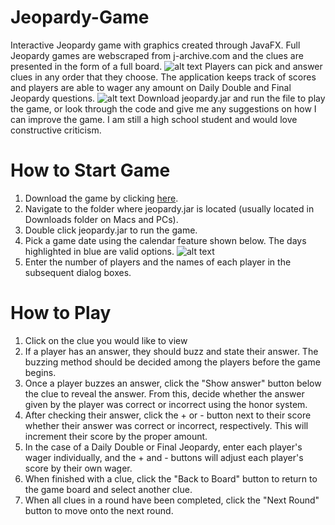 # Jeopardy-Game
Interactive Jeopardy game with graphics created through JavaFX. Full Jeopardy games are webscraped from j-archive.com and the clues are presented in the form of a full board.
![alt text](https://i.imgur.com/H1Hf9zF.png)
Players can pick and answer clues in any order that they choose. The application keeps track of scores and players are able to wager any amount on Daily Double and Final Jeopardy questions. 
![alt text](https://i.imgur.com/Ap0KmO7.png)
Download jeopardy.jar and run the file to play the game, or look through the code and give me any suggestions on how I can improve the game. I am still a high school student and would love constructive criticism. 
# How to Start Game
1. Download the game by clicking [here](https://github.com/kevinhoxha/Jeopardy-Game/raw/master/jeopardy.jar).
2. Navigate to the folder where jeopardy.jar is located (usually located in Downloads folder on Macs and PCs).
3. Double click jeopardy.jar to run the game.
4. Pick a game date using the calendar feature shown below. The days highlighted in blue are valid options.
![alt text](https://i.imgur.com/CeRcIyu.png)
5. Enter the number of players and the names of each player in the subsequent dialog boxes.
# How to Play
1. Click on the clue you would like to view
2. If a player has an answer, they should buzz and state their answer. The buzzing method should be decided among the players before the game begins.
3. Once a player buzzes an answer, click the "Show answer" button below the clue to reveal the answer. From this, decide whether the answer given by the player was correct or incorrect using the honor system.
4. After checking their answer, click the + or - button next to their score whether their answer was correct or incorrect, respectively. This will increment their score by the proper amount.
5. In the case of a Daily Double or Final Jeopardy, enter each player's wager individually, and the + and - buttons will adjust each player's score by their own wager.
6. When finished with a clue, click the "Back to Board" button to return to the game board and select another clue.
7. When all clues in a round have been completed, click the "Next Round" button to move onto the next round.